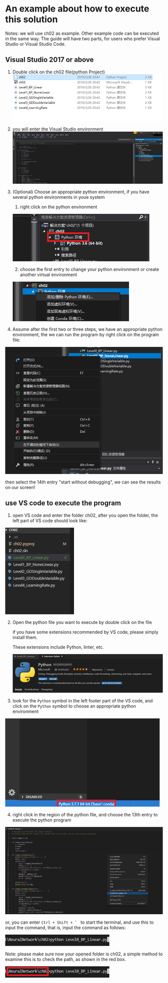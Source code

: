 # An example about how to execute this solution

Notes: we will use ch02 as example. Other example code can be executed in the same way. The guide will have two parts, for users who prefer Visual Studio or Visual Studio Code.

## Visual Studio 2017 or above

1. Double click on the ch02 file(python Project)
![](./img/1.png)

2. you will enter the Visual Studio environment
![](./img/2.png)

3. (Optional) Choose an appropriate python environment, if you have several python environments in youe system
    1. right click on the python environment

    ![](./img/3.png)

    2. choose the first entry to change your python environment or create another virtual environment

    ![](./img/4.png)

4. Assume after the first two or three steps, we have an appropriate python environment, the we can run the program by right click on the program file:

![](./img/5.png)

then select the 14th entry "start without debugging", we can see the results on our screen!

## use VS code to execute the program

1. open VS code and enter the folder ch02, after you open the folder, the left part of VS code should look like:

![](./img/6.png)

2. Open the python file you want to execute by double click on the file

   if you have some extensions recommended by VS code, please simply install them.

   These extensions include Python, linter, etc.
  
   ![](./img/7.png)

3. look for the `Python` symbol in the left footer part of the VS code, and click on the `Python` symbol to choose an appropriate python environment

![](./img/8.png)

4. right click in the region of the python file, and choose the 13th entry to execute the python program

![](./img/9.png)

or, you can enter ```Ctrl + Shift + ` ``` to start the terminal, and use this to input the command, that is, input the command as follows:

![](./img/10.png)

Note: please make sure now your opened folder is ch02, a simple method to examine this is to check the path, as shown in the red box.

![](./img/11.png)
